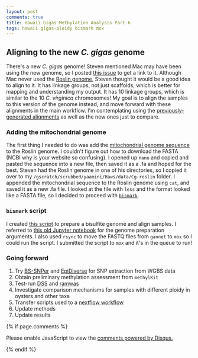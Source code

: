 ```yaml
---
layout: post
comments: true
title: Hawaii Gigas Methylation Analysis Part 6
tags: hawaii gigas-ploidy bismark mox
---
```


## Aligning to the new *C. gigas* genome

There's a new *C. gigas* genome! Steven mentioned Mac may have been using the new genome, so I posted [this issue](https://github.com/RobertsLab/resources/issues/1119) to get a link to it. Although Mac never used the [Roslin genome](https://www.ncbi.nlm.nih.gov/assembly/GCF_902806645.1), Steven thought it would be a good idea to align to it. It has linkage groups, not just scaffolds, which is better for mapping and understanding my output. It has 10 linkage groups, which is similar to the 10 *C. virginica* chromosomes! My goal is to align the samples to this version of the genome instead, and move forward with these alignments in the main workflow. I'm contemplating using the [previously-generated alignments](https://yaaminiv.github.io/Hawaii-Gigas-Methylation-Analysis-Part5/) as well as the new ones just to compare.

### Adding the mitochondrial genome

The first thing I needed to do was add the [mitochondrial genome sequence](https://www.ncbi.nlm.nih.gov/nuccore/7212445?report=fasta) to the Roslin genome. I couldn't figure out how to download the FASTA (NCBI why is your website so confusing). I opened up `nano` and copied and pasted the sequence into a new file, then saved it as a .fa and hoped for the best. Steven had the Roslin genome in one of his directories, so I copied it over to my `/gscratch/scrubbed/yaamini/Haws/data/Cg-roslin` folder. I appended the mitochondrial sequence to the Roslin genome using `cat`, and saved it as a new .fa file. I looked at the file with `less` and the format looked like a FASTA file, so I decided to proceed with [`bismark`](https://github.com/FelixKrueger/Bismark).

### `bismark` script

I created [this script](https://github.com/RobertsLab/project-oyster-oa/blob/master/code/Haws/03-bismark-roslin.sh) to prepare a bisulfite genome and align samples. I referred to [this old Jupyter notebook](https://github.com/RobertsLab/project-virginica-oa/blob/master/notebooks/2018-04-27-Gonad-Methylation-Bismark.ipynb) for the genome preparation arguments. I also used `rsync` to move the FASTQ files from `gannet` to `mox` so I could run the script. I submitted the script to `mox` and it's in the queue to run!

### Going forward

1. Try [BS-SNPer](https://github.com/hellbelly/BS-Snper) and [EpiDiverse](https://github.com/EpiDiverse/snp) for SNP extraction from WGBS data
2. Obtain preliminary methylation assessment from `methylKit`
4. Test-run [DSS](http://bioconductor.org/packages/release/bioc/vignettes/DSS/inst/doc/DSS.html#34_DMLDMR_detection_from_general_experimental_design) and [ramwas](https://bioconductor.org/packages/release/bioc/html/ramwas.html)
5. Investigate comparison mechanisms for samples with different ploidy in oysters and other taxa
5. Transfer scripts used to a [nextflow workflow](https://github.com/nextflow-io/nextflow)
6. Update methods
7. Update results

{% if page.comments %}

<div id="disqus_thread"></div>
<script>

/**
*  RECOMMENDED CONFIGURATION VARIABLES: EDIT AND UNCOMMENT THE SECTION BELOW TO INSERT DYNAMIC VALUES FROM YOUR PLATFORM OR CMS.
*  LEARN WHY DEFINING THESE VARIABLES IS IMPORTANT: https://disqus.com/admin/universalcode/#configuration-variables*/
/*
var disqus_config = function () {
this.page.url = PAGE_URL;  // Replace PAGE_URL with your page's canonical URL variable
this.page.identifier = PAGE_IDENTIFIER; // Replace PAGE_IDENTIFIER with your page's unique identifier variable
};
*/
(function() { // DON'T EDIT BELOW THIS LINE
var d = document, s = d.createElement('script');
s.src = 'https://the-responsible-grad-student.disqus.com/embed.js';
s.setAttribute('data-timestamp', +new Date());
(d.head || d.body).appendChild(s);
})();
</script>
<noscript>Please enable JavaScript to view the <a href="https://disqus.com/?ref_noscript">comments powered by Disqus.</a></noscript>

{% endif %}

<script id="dsq-count-scr" src="//the-responsible-grad-student.disqus.com/count.js" async></script>

